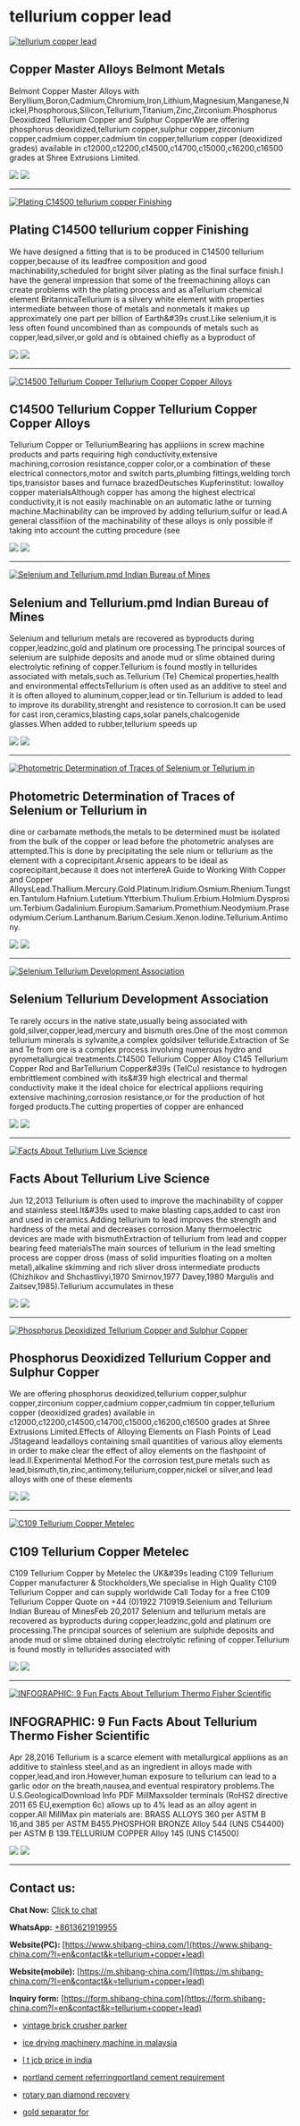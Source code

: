 # tellurium copper lead

<a href="https://swt.shibang-china.com/?l=en&img&k=tellurium+copper+lead" target="_blank">![tellurium copper lead](http://static.shibang-china.com/all-800x300/301.jpg)</a>

## Copper Master Alloys Belmont Metals
Belmont Copper Master Alloys with Beryllium,Boron,Cadmium,Chromium,Iron,Lithium,Magnesium,Manganese,Nickel,Phosphorous,Silicon,Tellurium,Titanium,Zinc,Zirconium.Phosphorus Deoxidized Tellurium Copper and Sulphur CopperWe are offering phosphorus deoxidized,tellurium copper,sulphur copper,zirconium copper,cadmium copper,cadmium tin copper,tellurium copper (deoxidized grades) available in c12000,c12200,c14500,c14700,c15000,c16200,c16500 grades at Shree Extrusions Limited.


<a href="https://whatsapp.shibangsoft.com/WhatsApp.php" target="_blank" title="WhatsApp">![](http://static.shibang-china.com/icon/whatsapp.png)</a> <a href="https://swt.shibang-china.com/?l=en&icon&k=tellurium+copper+lead" target="_blank">![](http://static.shibang-china.com/icon/chat-en.png)</a>

---

<a href="https://swt.shibang-china.com/?l=en&img&k=tellurium+copper+lead" target="_blank">![Plating C14500 tellurium copper Finishing](http://static.shibang-china.com/all-800x300/949.jpg)</a>

## Plating C14500 tellurium copper Finishing
We have designed a fitting that is to be produced in C14500 tellurium copper,because of its leadfree composition and good machinability,scheduled for bright silver plating as the final surface finish.I have the general impression that some of the freemachining alloys can create problems with the plating process and as aTellurium chemical element BritannicaTellurium is a silvery white element with properties intermediate between those of metals and nonmetals it makes up approximately one part per billion of Earth&#39s crust.Like selenium,it is less often found uncombined than as compounds of metals such as copper,lead,silver,or gold and is obtained chiefly as a byproduct of


<a href="https://whatsapp.shibangsoft.com/WhatsApp.php" target="_blank" title="WhatsApp">![](http://static.shibang-china.com/icon/whatsapp.png)</a> <a href="https://swt.shibang-china.com/?l=en&icon&k=tellurium+copper+lead" target="_blank">![](http://static.shibang-china.com/icon/chat-en.png)</a>

---

<a href="https://swt.shibang-china.com/?l=en&img&k=tellurium+copper+lead" target="_blank">![C14500 Tellurium Copper Tellurium Copper Copper Alloys](http://static.shibang-china.com/all-800x300/1328.jpg)</a>

## C14500 Tellurium Copper Tellurium Copper Copper Alloys
Tellurium Copper or TelluriumBearing has appliions in screw machine products and parts requiring high conductivity,extensive machining,corrosion resistance,copper color,or a combination of these electrical connectors,motor and switch parts,plumbing fittings,welding torch tips,transistor bases and furnace brazedDeutsches Kupferinstitut: lowalloy copper materialsAlthough copper has among the highest electrical conductivity,it is not easily machinable on an automatic lathe or turning machine.Machinability can be improved by adding tellurium,sulfur or lead.A general classifiion of the machinability of these alloys is only possible if taking into account the cutting procedure (see


<a href="https://whatsapp.shibangsoft.com/WhatsApp.php" target="_blank" title="WhatsApp">![](http://static.shibang-china.com/icon/whatsapp.png)</a> <a href="https://swt.shibang-china.com/?l=en&icon&k=tellurium+copper+lead" target="_blank">![](http://static.shibang-china.com/icon/chat-en.png)</a>

---

<a href="https://swt.shibang-china.com/?l=en&img&k=tellurium+copper+lead" target="_blank">![Selenium and Tellurium.pmd Indian Bureau of Mines](http://static.shibang-china.com/all-800x300/480.jpg)</a>

## Selenium and Tellurium.pmd Indian Bureau of Mines
Selenium and tellurium metals are recovered as byproducts during copper,leadzinc,gold and platinum ore processing.The principal sources of selenium are sulphide deposits and anode mud or slime obtained during electrolytic refining of copper.Tellurium is found mostly in tellurides associated with metals,such as.Tellurium (Te) Chemical properties,health and environmental effectsTellurium is often used as an additive to steel and it is often alloyed to aluminum,copper,lead or tin.Tellurium is added to lead to improve its durability,strenght and resistence to corrosion.It can be used for cast iron,ceramics,blasting caps,solar panels,chalcogenide glasses.When added to rubber,tellurium speeds up


<a href="https://whatsapp.shibangsoft.com/WhatsApp.php" target="_blank" title="WhatsApp">![](http://static.shibang-china.com/icon/whatsapp.png)</a> <a href="https://swt.shibang-china.com/?l=en&icon&k=tellurium+copper+lead" target="_blank">![](http://static.shibang-china.com/icon/chat-en.png)</a>

---

<a href="https://swt.shibang-china.com/?l=en&img&k=tellurium+copper+lead" target="_blank">![Photometric Determination of Traces of Selenium or Tellurium in](http://static.shibang-china.com/all-800x300/781.jpg)</a>

## Photometric Determination of Traces of Selenium or Tellurium in
dine or carbamate methods,the metals to be determined must be isolated from the bulk of the copper or lead before the photometric analyses are attempted.This is done by precipitating the sele nium or tellurium as the element with a coprecipitant.Arsenic appears to be ideal as coprecipitant,because it does not interfereA Guide to Working With Copper and Copper AlloysLead.Thallium.Mercury.Gold.Platinum.Iridium.Osmium.Rhenium.Tungsten.Tantulum.Hafnium.Lutetium.Ytterbium.Thulium.Erbium.Holmium.Dysprosium.Terbium.Gadalinium.Europium.Samarium.Promethium.Neodymium.Praseodymium.Cerium.Lanthanum.Barium.Cesium.Xenon.Iodine.Tellurium.Antimony.


<a href="https://whatsapp.shibangsoft.com/WhatsApp.php" target="_blank" title="WhatsApp">![](http://static.shibang-china.com/icon/whatsapp.png)</a> <a href="https://swt.shibang-china.com/?l=en&icon&k=tellurium+copper+lead" target="_blank">![](http://static.shibang-china.com/icon/chat-en.png)</a>

---

<a href="https://swt.shibang-china.com/?l=en&img&k=tellurium+copper+lead" target="_blank">![Selenium Tellurium Development Association](http://static.shibang-china.com/all-800x300/674.jpg)</a>

## Selenium Tellurium Development Association
Te rarely occurs in the native state,usually being associated with gold,silver,copper,lead,mercury and bismuth ores.One of the most common tellurium minerals is sylvanite,a complex goldsilver telluride.Extraction of Se and Te from ore is a complex process involving numerous hydro and pyrometallurgical treatments.C14500 Tellurium Copper Alloy C145 Tellurium Copper Rod and BarTellurium Copper&#39s (TelCu) resistance to hydrogen embrittlement combined with its&#39 high electrical and thermal conductivity make it the ideal choice for electrical appliions requiring extensive machining,corrosion resistance,or for the production of hot forged products.The cutting properties of copper are enhanced


<a href="https://whatsapp.shibangsoft.com/WhatsApp.php" target="_blank" title="WhatsApp">![](http://static.shibang-china.com/icon/whatsapp.png)</a> <a href="https://swt.shibang-china.com/?l=en&icon&k=tellurium+copper+lead" target="_blank">![](http://static.shibang-china.com/icon/chat-en.png)</a>

---

<a href="https://swt.shibang-china.com/?l=en&img&k=tellurium+copper+lead" target="_blank">![Facts About Tellurium Live Science](http://static.shibang-china.com/all-800x300/1002.jpg)</a>

## Facts About Tellurium Live Science
Jun 12,2013 Tellurium is often used to improve the machinability of copper and stainless steel.It&#39s used to make blasting caps,added to cast iron and used in ceramics.Adding tellurium to lead improves the strength and hardness of the metal and decreases corrosion.Many thermoelectric devices are made with bismuthExtraction of tellurium from lead and copper bearing feed materialsThe main sources of tellurium in the lead smelting process are copper dross (mass of solid impurities floating on a molten metal),alkaline skimming and rich sliver dross intermediate products (Chizhikov and Shchastlivyi,1970 Smirnov,1977 Davey,1980 Margulis and Zaitsev,1985).Tellurium accumulates in these


<a href="https://whatsapp.shibangsoft.com/WhatsApp.php" target="_blank" title="WhatsApp">![](http://static.shibang-china.com/icon/whatsapp.png)</a> <a href="https://swt.shibang-china.com/?l=en&icon&k=tellurium+copper+lead" target="_blank">![](http://static.shibang-china.com/icon/chat-en.png)</a>

---

<a href="https://swt.shibang-china.com/?l=en&img&k=tellurium+copper+lead" target="_blank">![Phosphorus Deoxidized Tellurium Copper and Sulphur Copper](http://static.shibang-china.com/all-800x300/703.jpg)</a>

## Phosphorus Deoxidized Tellurium Copper and Sulphur Copper
We are offering phosphorus deoxidized,tellurium copper,sulphur copper,zirconium copper,cadmium copper,cadmium tin copper,tellurium copper (deoxidized grades) available in c12000,c12200,c14500,c14700,c15000,c16200,c16500 grades at Shree Extrusions Limited.Effects of Alloying Elements on Flash Points of Lead JStageand leadalloys containing small quantities of various alloy elements in order to make clear the effect of alloy elements on the flashpoint of lead.II.Experimental Method.For the corrosion test,pure metals such as lead,bismuth,tin,zinc,antimony,tellurium,copper,nickel or silver,and lead alloys with one of these elements


<a href="https://whatsapp.shibangsoft.com/WhatsApp.php" target="_blank" title="WhatsApp">![](http://static.shibang-china.com/icon/whatsapp.png)</a> <a href="https://swt.shibang-china.com/?l=en&icon&k=tellurium+copper+lead" target="_blank">![](http://static.shibang-china.com/icon/chat-en.png)</a>

---

<a href="https://swt.shibang-china.com/?l=en&img&k=tellurium+copper+lead" target="_blank">![C109 Tellurium Copper Metelec](http://static.shibang-china.com/all-800x300/1423.jpg)</a>

## C109 Tellurium Copper Metelec
C109 Tellurium Copper by Metelec the UK&#39s leading C109 Tellurium Copper manufacturer & Stockholders,We specialise in High Quality C109 Tellurium Copper and can supply worldwide Call Today for a free C109 Tellurium Copper Quote on +44 (0)1922 710919.Selenium and Tellurium Indian Bureau of MinesFeb 20,2017 Selenium and tellurium metals are recovered as byproducts during copper,leadzinc,gold and platinum ore processing.The principal sources of selenium are sulphide deposits and anode mud or slime obtained during electrolytic refining of copper.Tellurium is found mostly in tellurides associated with


<a href="https://whatsapp.shibangsoft.com/WhatsApp.php" target="_blank" title="WhatsApp">![](http://static.shibang-china.com/icon/whatsapp.png)</a> <a href="https://swt.shibang-china.com/?l=en&icon&k=tellurium+copper+lead" target="_blank">![](http://static.shibang-china.com/icon/chat-en.png)</a>

---

<a href="https://swt.shibang-china.com/?l=en&img&k=tellurium+copper+lead" target="_blank">![INFOGRAPHIC: 9 Fun Facts About Tellurium Thermo Fisher Scientific](http://static.shibang-china.com/all-800x300/327.jpg)</a>

## INFOGRAPHIC: 9 Fun Facts About Tellurium Thermo Fisher Scientific
Apr 28,2016 Tellurium is a scarce element with metallurgical appliions as an additive to stainless steel,and as an ingredient in alloys made with copper,lead,and iron.However,human exposure to tellurium can lead to a garlic odor on the breath,nausea,and eventual respiratory problems.The U.S.GeologicalDownload Info PDF MillMaxsolder terminals (RoHS2 directive 2011 65 EU,exemption 6c) allows up to 4% lead as an alloy agent in copper.All MillMax pin materials are: BRASS ALLOYS 360 per ASTM B 16,and 385 per ASTM B455.PHOSPHOR BRONZE Alloy 544 (UNS C54400) per ASTM B 139.TELLURIUM COPPER Alloy 145 (UNS C14500)


<a href="https://whatsapp.shibangsoft.com/WhatsApp.php" target="_blank" title="WhatsApp">![](http://static.shibang-china.com/icon/whatsapp.png)</a> <a href="https://swt.shibang-china.com/?l=en&icon&k=tellurium+copper+lead" target="_blank">![](http://static.shibang-china.com/icon/chat-en.png)</a>

---
## Contact us:

**Chat Now:** [Click to chat](https://swt.shibang-china.com?l=en&contact&k=tellurium+copper+lead)

**WhatsApp:**  [+8613621919955](https://whatsapp.shibangsoft.com/WhatsApp.php)

**Website(PC):** [https://www.shibang-china.com/](https://www.shibang-china.com/?l=en&contact&k=tellurium+copper+lead)

**Website(mobile):** [https://m.shibang-china.com/](https://m.shibang-china.com/?l=en&contact&k=tellurium+copper+lead)

**Inquiry form:** [https://form.shibang-china.com](https://form.shibang-china.com?l=en&contact&k=tellurium+copper+lead)

* [vintage brick crusher parker](../121/vintage%20brick%20crusher%20parker.md)

* [ice drying machinery machine in malaysia](../125/ice%20drying%20machinery%20machine%20in%20malaysia.md)

* [l t jcb price in india](../119/l%20t%20jcb%20price%20in%20india.md)

* [portland cement referringportland cement requirement](../118/portland%20cement%20referringportland%20cement%20requirement.md)

* [rotary pan diamond recovery](../118/rotary%20pan%20diamond%20recovery.md)

* [gold separator for](../121/gold%20separator%20for.md)